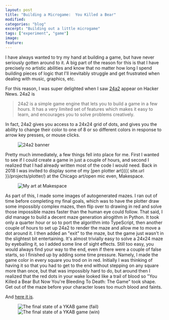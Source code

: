 ```yaml
---
layout: post
title: "Building a Microgame:  You Killed a Bear"
modified:
categories: "blog"
excerpt: "Building out a little microgame"
tags: ["experiment", "game"]
image:
feature:
---
```


I have always wanted to try my hand at building a game, but have never seriously gotten around to it.  A big part of the reason for this is that I have precisely no artistic abilities and know that no matter how long I spend building pieces of logic that I'll inevitably struggle and get frustrated when dealing with music, graphics, etc.

For this reason, I was super delighted when I saw [24a2](https://24a2.routley.io/) appear on Hacker News.  24a2 is 

> 24a2 is a simple game engine that lets you to build a game in a few hours. It has a very limited set of features which makes it easy to learn, and encourages you to solve problems creatively.

In fact, 24a2 gives you access to a 24x24 grid of dots, and gives you the ability to change their color to one of 8 or so different colors in response to arrow key presses, or mouse clicks.

<figure class="full">
  <img src="{{ site.url }}/images/blog/ykab/24a2.png" alt="24a2 banner">
</figure>

Pretty much immediately, a few things fell into place for me.  First I wanted to see if I could create a game in just a couple of hours, and second I realized that I had already written most of the code I would need.  Back in 2018 I was invited to display some of my [pen plotter art]({{ site.url }}/projects/plotter/) at the Chicago art/open mic even, Makespace.

<figure class="full">
  <img src="{{ site.url }}/images/blog/ykab/makespace.png" alt="My art at Makespace">
</figure>

As part of this, I made some images of autogenerated mazes.  I ran out of time before completing my final goals, which was to have the plotter draw some impossibly complex mazes, then flip over to drawing in red and solve those impossible mazes faster than the human eye could follow.  That said, I *did* manage to build a decent maze generation alrogithm in Python.  It took only a quarter hour or so to port the algorithm into TypeScript, then another couple of hours to set up 24a2 to render the maze and allow me to move a dot around it.  I then added an "exit" to the maze, but the game just wasn't in the slightest bit entertaining.  It's almost trivially easy to solve a 24x24 maze by eyeballing it, so I added some line of sight effects.  Still too easy, you would always find your way to the end, even if there were a couple of false starts, so I finished up by adding some time pressure.  Namely, I made the game color in every square you trod on in red.  Initially I was thinking of having it so that you had to get to the end without stepping on any square more than once, but that was impossibly hard to do, but around then I realized that the red dots in your wake looked like a trail of blood so "You Killed a Bear But Now You're Bleeding To Death:  The Game" took shape.  Get out of the maze before your character loses too much blood and faints.

And [here it is]({{site.url}}/projects/ykab/).

<figure class="half">
  <img src="{{ site.url }}/images/blog/ykab/game1.png" alt="The final state of a YKAB game (fail)">
  <img src="{{ site.url }}/images/blog/ykab/game2.png" alt="The final state of a YKAB game (win)">
</figure>




